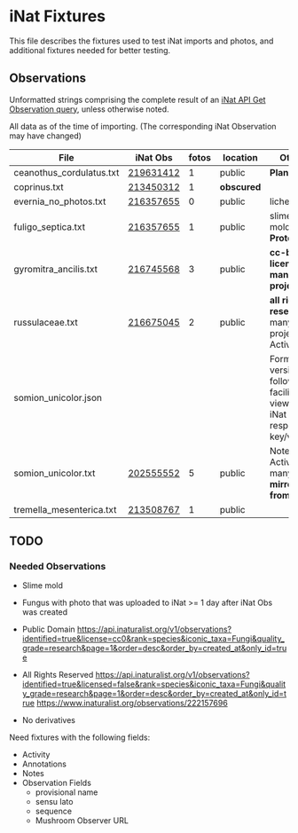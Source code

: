 # iNat Fixtures

This file describes the fixtures used to test iNat imports and photos,
and additional fixtures needed for better testing.

## Observations

Unformatted strings comprising the complete result of an [iNat API Get Observation query](https://api.inaturalist.org/v1/docs/#!/Observations/get_observations_id), unless otherwise noted.

All data as of the time of importing. (The corresponding iNat Observation may have changed)

| File | iNat Obs | fotos | location | Other |
| ---- | -------- | ----- | -------- | ----- |
| ceanothus_cordulatus.txt | [219631412](https://www.inaturalist.org/observations/219631412) | 1 | public | **Plant** |
| coprinus.txt | [213450312](https://www.inaturalist.org/observations/213450312) | 1 | **obscured** | |
| evernia_no_photos.txt | [216357655](https://www.inaturalist.org/observations/216357655) | 0 | public | lichen |
| fuligo_septica.txt | [216357655](https://www.inaturalist.org/observations/216357655) | 1 | public | slime mold **Protozoa** |
| gyromitra_ancilis.txt | [216745568](https://www.inaturalist.org/observations/216745568) | 3 | public | **cc-by license**, **many projects** |
| russulaceae.txt | [216675045](https://www.inaturalist.org/observations/216675045) | 2 | public | **all rights reserved**, many projects, Activity |
| somion_unicolor.json |  |  |  | Formatted version of following; facilitates viewing iNat API response key/values |
| somion_unicolor.txt | [202555552](https://www.inaturalist.org/observations/202555552) | 5 | public | Notes, Activity, many IDs, **mirrored from MO**|
| tremella_mesenterica.txt | [213508767](https://www.inaturalist.org/observations/213508767) | 1 | public | |

## TODO

### Needed Observations

- Slime mold
- Fungus with photo that was uploaded to iNat >= 1 day after iNat Obs was created
- Public Domain
https://api.inaturalist.org/v1/observations?identified=true&license=cc0&rank=species&iconic_taxa=Fungi&quality_grade=research&page=1&order=desc&order_by=created_at&only_id=true

- All Rights Reserved
https://api.inaturalist.org/v1/observations?identified=true&licensed=false&rank=species&iconic_taxa=Fungi&quality_grade=research&page=1&order=desc&order_by=created_at&only_id=true
https://www.inaturalist.org/observations/222157696
- No derivatives

Need fixtures with the following fields:

- Activity
- Annotations
- Notes
- Observation Fields
  - provisional name
  - sensu lato
  - sequence
  - Mushroom Observer URL
